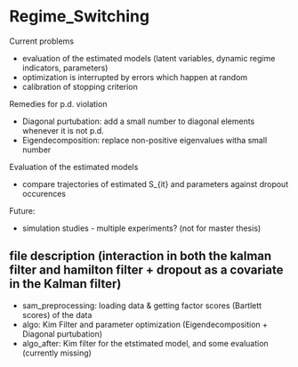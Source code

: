 # Regime_Switching

Current problems
- evaluation of the estimated models (latent variables, dynamic regime indicators, parameters)
- optimization is interrupted by errors which happen at random
- calibration of stopping criterion

Remedies for p.d. violation
- Diagonal purtubation: add a small number to diagonal elements whenever it is not p.d.
- Eigendecomposition: replace non-positive eigenvalues witha small number 

Evaluation of the estimated models
- compare trajectories of estimated S_{it} and parameters against dropout occurences

Future:
- simulation studies - multiple experiments? (not for master thesis)

## file description (interaction in both the kalman filter and hamilton filter + dropout as a covariate in the Kalman filter)
- sam_preprocessing: loading data & getting factor scores (Bartlett scores) of the data
- algo: Kim Filter and parameter optimization (Eigendecomposition + Diagonal purtubation)
- algo_after: Kim filter for the etstimated model, and some evaluation (currently missing)